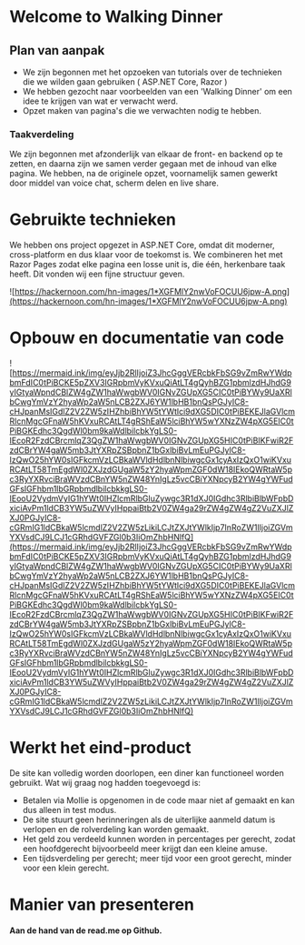 # Welcome to Walking Dinner

## Plan van aanpak
* We zijn begonnen met het opzoeken van tutorials over de technieken die we wilden gaan gebruiken ( ASP.NET Core, Razor )
* We hebben gezocht naar voorbeelden van een 'Walking Dinner' om een idee te krijgen van wat er verwacht werd.
* Opzet maken van pagina's die we verwachten nodig te hebben.
### Taakverdeling
We zijn begonnen met afzonderlijk van elkaar de front- en backend op te zetten, en daarna zijn we samen verder gegaan met de inhoud van elke pagina. We hebben, na de originele opzet, voornamelijk samen gewerkt door middel van voice chat, scherm delen en live share.

# Gebruikte technieken
We hebben ons project opgezet in ASP.NET Core, omdat dit moderner, cross-platform en dus klaar voor de toekomst is. We combineren het met Razor Pages zodat elke pagina een losse unit is, die één, herkenbare taak heeft. Dit vonden wij een fijne structuur geven.

![https://hackernoon.com/hn-images/1*XGFMlY2nwVoFOCUU6jpw-A.png](https://hackernoon.com/hn-images/1*XGFMlY2nwVoFOCUU6jpw-A.png)
# Opbouw en documentatie van code 
![https://mermaid.ink/img/eyJjb2RlIjoiZ3JhcGggVERcbkFbSG9vZmRwYWdpbmFdIC0tPiBCKE5pZXV3IGRpbmVyKVxuQiAtLT4gQyhBZG1pbmlzdHJhdG9yIGtyaWpndCBlZW4gZW1haWwgbWV0IGNvZGUpXG5CIC0tPiBYWy9UaXRlbCwgYmVzY2hyaWp2aW5nLCB2ZXJ6YW1lbHB1bnQsPGJyIC8-cHJpanMsIGdlZ2V2ZW5zIHZhbiBhYW5tYWtlci9dXG5DIC0tPiBEKEJlaGVlcmRlcnMgcGFnaW5hKVxuRCAtLT4gRShEaW5lciBhYW5wYXNzZW4pXG5EIC0tPiBGKEdhc3QgdWl0bm9kaWdlbilcbkYgLS0-IEcoR2FzdCBrcmlqZ3QgZW1haWwgbWV0IGNvZGUpXG5HIC0tPiBIKFwiR2FzdCBrYW4gaW5mb3JtYXRpZSBpbnZ1bGxlbiBvLmEuPGJyIC8-IzQwO25hYW0sIGFkcmVzLCBkaWVldHdlbnNlbiwgcGx1cyAxIzQxO1wiKVxuRCAtLT58TmEgdWl0ZXJzdGUgaW5zY2hyaWpmZGF0dW18IEkoQWRtaW5pc3RyYXRvciBraWVzdCBnYW5nZW48YnIgLz5vcCBiYXNpcyB2YW4gYWFudGFsIGFhbm1lbGRpbmdlbilcbkkgLS0-IEooU2VydmVyIG1hYWt0IHZlcmRlbGluZywgc3R1dXJ0IGdhc3RlbiBlbWFpbDxiciAvPm1ldCB3YW5uZWVyIHppaiBtb2V0ZW4ga29rZW4gZW4gZ2VuZXJlZXJ0PGJyIC8-cGRmIG1ldCBkaW5lcmdlZ2V2ZW5zLikiLCJtZXJtYWlkIjp7InRoZW1lIjoiZGVmYXVsdCJ9LCJ1cGRhdGVFZGl0b3IiOmZhbHNlfQ](https://mermaid.ink/img/eyJjb2RlIjoiZ3JhcGggVERcbkFbSG9vZmRwYWdpbmFdIC0tPiBCKE5pZXV3IGRpbmVyKVxuQiAtLT4gQyhBZG1pbmlzdHJhdG9yIGtyaWpndCBlZW4gZW1haWwgbWV0IGNvZGUpXG5CIC0tPiBYWy9UaXRlbCwgYmVzY2hyaWp2aW5nLCB2ZXJ6YW1lbHB1bnQsPGJyIC8-cHJpanMsIGdlZ2V2ZW5zIHZhbiBhYW5tYWtlci9dXG5DIC0tPiBEKEJlaGVlcmRlcnMgcGFnaW5hKVxuRCAtLT4gRShEaW5lciBhYW5wYXNzZW4pXG5EIC0tPiBGKEdhc3QgdWl0bm9kaWdlbilcbkYgLS0-IEcoR2FzdCBrcmlqZ3QgZW1haWwgbWV0IGNvZGUpXG5HIC0tPiBIKFwiR2FzdCBrYW4gaW5mb3JtYXRpZSBpbnZ1bGxlbiBvLmEuPGJyIC8-IzQwO25hYW0sIGFkcmVzLCBkaWVldHdlbnNlbiwgcGx1cyAxIzQxO1wiKVxuRCAtLT58TmEgdWl0ZXJzdGUgaW5zY2hyaWpmZGF0dW18IEkoQWRtaW5pc3RyYXRvciBraWVzdCBnYW5nZW48YnIgLz5vcCBiYXNpcyB2YW4gYWFudGFsIGFhbm1lbGRpbmdlbilcbkkgLS0-IEooU2VydmVyIG1hYWt0IHZlcmRlbGluZywgc3R1dXJ0IGdhc3RlbiBlbWFpbDxiciAvPm1ldCB3YW5uZWVyIHppaiBtb2V0ZW4ga29rZW4gZW4gZ2VuZXJlZXJ0PGJyIC8-cGRmIG1ldCBkaW5lcmdlZ2V2ZW5zLikiLCJtZXJtYWlkIjp7InRoZW1lIjoiZGVmYXVsdCJ9LCJ1cGRhdGVFZGl0b3IiOmZhbHNlfQ)

# Werkt het eind-product
De site kan volledig worden doorlopen, een diner kan functioneel worden gebruikt. Wat wij graag nog hadden toegevoegd is:
* Betalen via Mollie is opgenomen in de code maar niet af gemaakt en kan dus alleen in test modus.
* De site stuurt geen herinneringen als de uiterlijke aanmeld datum is verlopen en de rolverdeling kan worden gemaakt.
* Het geld zou verdeeld kunnen worden in percentages per gerecht, zodat een hoofdgerecht bijvoorbeeld meer krijgt dan een kleine amuse.
* Een tijdsverdeling per gerecht; meer tijd voor een groot gerecht, minder voor een klein gerecht.

# Manier van presenteren
#### Aan de hand van de read.me op Github.
